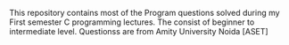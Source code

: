 This repository contains most of the Program questions
solved during my First semester C programming lectures.
The consist of beginner to intermediate level. 
Questionss are from Amity University Noida [ASET]